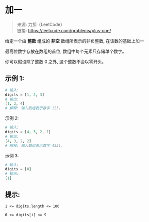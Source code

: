# 加一

> 来源: 力扣（LeetCode）<br /> 链接: https://leetcode.com/problems/plus-one/

给定一个由 **整数** 组成的 **非空** 数组所表示的非负整数, 在该数的基础上加一

最高位数字存放在数组的首位, 数组中每个元素只存储单个数字。

你可以假设除了整数 0 之外, 这个整数不会以零开头。

## 示例 1:

```python
# 输入:
digits = [1, 2, 3]
# 输出:
[1, 2, 4]
# 解释: 输入数组表示数字 123。
```

示例 2:

```python
# 输入: 
digits = [4, 3, 2, 1]
# 输出: 
[4, 3, 2, 2]
# 解释: 输入数组表示数字 4321。
```

示例 3:

```python
# 输入: 
digits = [0]
# 输出: 
[1]
```

## 提示:

`1 <= digits.length <= 100`

`0 <= digits[i] <= 9`
